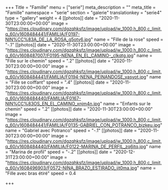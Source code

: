 +++
Title = "Famille"
menu = ["serie"]
meta_description = ""
meta_title = "Famille"
namespace = "serie"
section = "galerie"
translationkey = "serie4"
type = "gallery"
weight = 4
[[photos]]
date = "2020-11-30T23:00:00+00:00"
image = "https://res.cloudinary.com/dgzqhksfz/image/upload/w_1000,h_800,c_limit,q_60/v1608484441/FAMILIA/F0197-NIN%CC%83A_DE_LA_ROSA_g5otv6.jpg"
name = "Fille de la rose"
speed = "-.1"
[[photos]]
date = "2020-11-30T23:00:00+00:00"
image = "https://res.cloudinary.com/dgzqhksfz/image/upload/w_1000,h_800,c_limit,q_60/v1608487007/F0195-NENA_EN_EL_CAMINO-_clkqtg.jpg"
name = "Fille sur le chemin"
speed = ".2"
[[photos]]
date = "2020-11-30T23:00:00+00:00"
image = "https://res.cloudinary.com/dgzqhksfz/image/upload/w_1000,h_800,c_limit,q_60/v1608484441/FAMILIA/F0194-NENA_PEINANDOSE_yasyot.jpg"
name = "Fille se coiffant"
speed = ".4"
[[photos]]
date = "2020-11-30T23:00:00+00:00"
image = "https://res.cloudinary.com/dgzqhksfz/image/upload/w_1000,h_800,c_limit,q_60/v1608484440/FAMILIA/F0167-NIN%CC%83OS_EN_EL_CAMINO_xnjm4n.jpg"
name = "Enfants sur le chemin"
speed = ".2"
[[photos]]
date = "2020-11-30T23:00:00+00:00"
image = "https://res.cloudinary.com/dgzqhksfz/image/upload/w_1000,h_800,c_limit,q_60/v1608484441/FAMILIA/F0135-GABRIEL_CON_POTRANCO_bizkeu.jpg"
name = "Gabriel avec Potranco"
speed = "-.1"
[[photos]]
date = "2020-11-30T23:00:00+00:00"
image = "https://res.cloudinary.com/dgzqhksfz/image/upload/w_1000,h_800,c_limit,q_60/v1608484440/FAMILIA/F0122-MARINA_DE_PERFIL_zq6itq.jpg"
name = "Marina de profil"
speed = "-.2"
[[photos]]
date = "2020-12-31T23:00:00+00:00"
image = "https://res.cloudinary.com/dgzqhksfz/image/upload/w_1000,h_800,c_limit,q_60/v1608496903/F0572-NINA_BRAZO_ESTIRADO_jit0ma.jpg"
name = "Fille avec bras étiré"
speed = 0.4

+++

